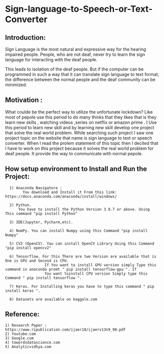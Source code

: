 # Sign-language-to-Speech-or-Text-Converter
## Introduction:
Sign Language is the most natural and expressive way for the
hearing impaired people. People, who are not deaf, never try
to learn the sign language for interacting with the deaf people.

This leads to isolation of the deaf people. But if the computer
can be programmed in such a way that it can translate sign
language to text format, the difference between the normal
people and the deaf community can be minimized. 

## Motivation : 
  What coulde be the perfect way to utilize the unfortunate lockdown? Like most of pepole use this period to do many thinks that they likes that is they learn new skills , watching videos ,series on netflix or amazon prime . I Use this period to learn new skill and by learning new skill develop one project that solve the real world problem. While searching such project I saw one project topic on the website that name is sign language to text or speech converter. When I read the prolem statement of this topic then I decited that I have to work on this project because it solves the real world problem for deaf people. It provide the way to communicate with normal pepole.



## How setup environment to Install and Run the Project:
      1) Anaconda Navigatore : 
            You download and Install it From this link: https://docs.anaconda.com/anaconda/install/windows/
            
      2) Python.
          You have to install the Python Version 3.9.7 or above. Using This command "pip install Python"
          
      3) IDE(Jupyter, Pycharm,etc).

      4) NumPy. You can install Numpy using this Command "pip install Numpy"

      5) CV2 (OpenCV). You can install OpenCV Library Using this Command "pip install opencv2"

      6) Tensorflow. For this There are two Version are available that is One is GPU and Second is CPU.
                      If You want to install GPU version simply Type this command in anaconda promt " pip install tensorflow-gpu ". If 
                      You want toinstall CPU version Simply type this Command " pip install tensorflow ". 

      7) Keras. For Installing keras you have to type this command " pip install keras ".
      
      8) Datasets are available on kaggale.com
      
      
## Reference:
    1) Research Paper : https://www.ripublication.com/ijaer18/ijaerv13n9_90.pdf
    2) Youtube.com
    3) Google.com
    4) towordsdatascience.com
    5) Analyticvidhya.com
